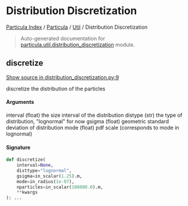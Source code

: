 # Distribution Discretization

[Particula Index](../../README.md#particula-index) / [Particula](../index.md#particula) / [Util](./index.md#util) / Distribution Discretization

> Auto-generated documentation for [particula.util.distribution_discretization](https://github.com/Gorkowski/particula/blob/main/particula/util/distribution_discretization.py) module.

## discretize

[Show source in distribution_discretization.py:9](https://github.com/Gorkowski/particula/blob/main/particula/util/distribution_discretization.py#L9)

discretize the distribution of the particles

#### Arguments

interval    (float) the size interval of the distribution
distype     (str)   the type of distribution, "lognormal" for now
gsigma      (float) geometric standard deviation of distribution
mode        (float) pdf scale (corresponds to mode in lognormal)

#### Signature

```python
def discretize(
    interval=None,
    disttype="lognormal",
    gsigma=in_scalar(1.25).m,
    mode=in_radius(1e-07),
    nparticles=in_scalar(100000.0).m,
    **kwargs
): ...
```
